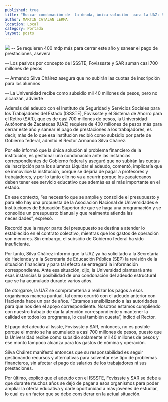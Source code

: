 ```yaml
---
published: true
title: "Buscar condonación de  la deuda, única solución  para la UAZ: Rector"
author: MARTIN CATALAN LERMA
location: Local
category: Portada
layout: posts
---
```


![](http://i.imgur.com/XT2QdWNm.jpg)
-- Se requieren 400 mdp más para cerrar este año y sanear el pago de prestaciones, asevera

-- Los pasivos por concepto de ISSSTE, Fovisssste y SAR suman casi 700 millones de pesos

-- Armando Silva Cháirez asegura que no subirán las cuotas de inscripción para los alumnos

-- La Universidad recibe como subsidio mil 40 millones de pesos, pero no alcanzan, advierte

Además del adeudo con el Instituto de Seguridad y Servicios Sociales para los Trabajadores del Estado (ISSSTE), Fovissste y el Sistema de Ahorro para el Retiro (SAR), que es de casi 700 millones de pesos, la Universidad Autónoma de Zacatecas (UAZ) requiere de 400 millones de pesos más para cerrar este año y sanear el pago de prestaciones a los trabajadores, es decir, más de lo que esa institución recibió como subsidio por parte de Gobierno federal, admitió el Rector Armando Silva Cháirez.

Por ello informó que la única solución al problema financiero de la institución, es gestionar una condonación ante las instancias correspondientes de Gobierno federal y aseguró que no subirán las cuotas de inscripción para los alumnos
Liquidar el adeudo, comentó, implicaría que se inmovilice la institución, porque se dejaría de pagar a profesores y trabajadores, y por lo tanto ello no va a ocurrir porque los zacatecanos deben tener ese servicio educativo que además es el más importante en el estado.

En ese contexto, “es necesario que se amplíe y consolide el presupuesto y para ello hay una propuesta de la Asociación Nacional de Universidades e Instituciones de Educación Superior de que se haga una programación y se consolide un presupuesto bianual y que realmente atienda las necesidades”, expresó. 

Recordó que la mayor parte del presupuesto se destina a atender lo establecido en el contrato colectivo, mientras que los gastos de operación son menores. Sin embargo, el subsidio de Gobierno federal ha sido insuficiente.

Por tanto, Silva Cháirez informó que la UAZ ya ha solicitado a la Secretaría de Hacienda y a la Secretaría de Educación Pública (SEP) la revisión de la situación financiera y para tal efecto se entregará la información correspondiente.
Ante esa situación, dijo, la Universidad planteará ante esas instancias la posibilidad de una condonación del adeudo estructural que se ha acumulado durante varios años. 

De otorgarse, la UAZ se comprometería a realizar los pagos a esos organismos manera puntual, tal como ocurrió con el adeudo anterior con Hacienda hace un par de años.
“Estamos sensibilizando a las autoridades para que nos den el apoyo correspondiente. Nosotros estamos cumpliendo con nuestro trabajo de dar la atención correspondiente y mantener la calidad en todos los programas, lo cual también cuesta”, indicó el Rector.

El pago del adeudo al Issste, Fovissste y SAR, entonces, no es posible porque el monto se ha acumulado a casi 700 millones de pesos, puesto que la Universidad recibe como subsidio solamente mil 40 millones de pesos y ese monto tampoco alcanza para los gastos de nómina y operación.

Silva Cháirez manifestó entonces que su responsabilidad es seguir gestionando recursos y alternativas para solventar ese tipo de problemas financieros, sin afectar el pago de salarios de los trabajadores ni sus prestaciones.

Por último, explicó que el adeudo con el ISSSTE, Fovissste y SAR se debe a que durante muchos años se dejó de pagar a esos organismos para poder ampliar la oferta educativa y darle oportunidad a más jóvenes de estudiar, lo cual es un factor que se debe considerar en la actual situación.
